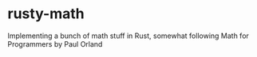 # rusty-math
Implementing a bunch of math stuff in Rust, somewhat following Math for Programmers by Paul Orland
